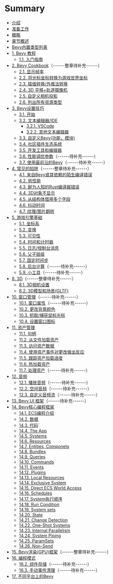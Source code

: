 # Summary

- [介绍](./介绍.md)
- [准备工作](./准备工作.md)
- [概略](./概略.md)
- [章节概述](./chapter_overview.md)
- [Bevy内置类型列表](./Bevy内置类型列表.md)
- [1. Bevy 教程](./bevy_tutorial.md)
    - [1.1. 入门指南](./guided_tutorial.md)
- [2. Bevy Cookbook](./bevy_cookbook.md)（------整章待补充------）
    - [2.1. 显示帧率](./show_frame_rate.md)
    - [2.2. 将光标坐标转换为游戏世界坐标](./convert_cursor_to_world_coordinates.)
    - [2.3. 插值转换/外推法转换](./transform_interpolation_and_extrapolation.md)
    - [2.4. 3D 平移+轨道摄像机](./3d_pan_and_orbit_camera.md)
    - [2.5. 自定义相机投影](./custom_camera_projection.md)
    - [2.6. 列出所有资源类型](./list_all_resource_types.md)
- [3. Bevy设置技巧](./bevy_setup_tips.md)
    - [3.1. 开始](./getting_started.md)
    - [3.2. 文本编辑器/IDE](./text_editor.md)
        - [3.2.1. VSCode](./vscode.md)
        - [3.2.2. 其他文本编辑器](./other_text_editors.md)
    - [3.3. 自定义Bevy(功能，模块)](./custom_bevy.md)
    - [3.4. 社区插件生态系统](./community_plugin_ecosystem.md)
    - [3.5. 开发工具和编辑器](./bevy_dev_tools_and_editors.md)
    - [3.6. 性能调优参数](./performance_tunables.md)（------待补充------）
    - [3.7. 使用最前沿的Bevy](./using_bleeding_edge_bevy.md)（------待补充------）
- [4. 常见的陷阱](./common_pitfalls.md)（------整章待补充------）
    - [4.1. 来自Bevy或其依赖的陌生编译错误](./strange_compile_errors_from_bevy_or_dependencies.md)
    - [4.2. 低性能](./low_performance.md)
    - [4.3. 鲜为人知的Rust编译器错误](./obscure_rust_compiler_errors.md)
    - [4.4. 3D对象不显示](./3d_object_not_displaying.md)
    - [4.5. 从结构体借用多个字段](./borrowing_multiple_fields_from_struct.md)
    - [4.6. 抖动时间](./jettering_time.md)
    - [4.7. 纹理/图片翻转](./textures_and_images_are_flipped.md)
- [5. 游戏引擎基础](./game_engine_fundamentals.md)
    - [5.1. 坐标系](./coordinate_systems.md)
    - [5.2. 变换](./transforms.md)
    - [5.3. 可见性](./visibility.md)
    - [5.4. 时间和计时器](./time_and_timers.md)
    - [5.5. 日志/控制台消息](./logging_and_console_messages.md)
    - [5.6. 父子层级](./parent_child_hierarchy.md)
    - [5.7. 固定时间步](./fixed_time_step.md)
    - [5.8. 后台计算](./background_computation.md)（------待补充------）
    - [5.9. 小工具](./gizmos.md)（------待补充------）
- [8. 3D](./3d.md)（------整章待补充------）
    - [8.1. 3D相机设置](./3d_camera_setup.md)
    - [8.2. 3D模型和场景(GLTF)](./3d_models_and_scenes.md)
- [10. 窗口管理](./windows_management.md)（------待补充------）
    - [10.1. 窗口属性](./window_properties.md)（------待补充------）
    - [10.2. 更改背景颜色](./change_the_background_color.md)
    - [10.3. 抓取/捕获鼠标光标](./grab_or_capture_mouse_cursor.md)
    - [10.4. 设置窗口图标](./set_window_icon.md)
- [11. 资产管理](./asset_management.md)
    - [11.1. 句柄](./handles.md)
    - [11.2. 从文件加载资产](./load_assets_from_files.md)
    - [11.3. 访问资产数据](./access_asset_data.md)
    - [11.4. 使用资产事件对更改做出反应](./react_to_change_with_asset_events.md)
    - [11.5. 跟踪资产加载进度](./track_asset_loading_progress.md)
    - [11.6. 热加载资产](./hot_loading_assets.md)
    - [11.7. 处理资产](./processing_assets.md)（------待补充------）
- [12. 音频](./audio.md)
    - [12.1. 播放音频](./playing_sounds.md)（------待补充------）
    - [12.2. 空间音频](./spatial_audio.md)（------待补充------）
    - [12.3. 自定义音频流](./custom_audio_streams.md)（------待补充------）
- [13. Bevy UI 框架](./bevy_ui_frameworkd.md)（------待补充------）
- [14. Bevy核心编程框架](./Bevy核心编程框架.md)
    - [14.1. ECS编程介绍](./ECS编程介绍.md)
    - [14.2. 数据](./数据.md)
    - [14.3. 代码](./代码.md)`
    - [14.4. The App](./the_app.md)
    - [14.5. Systems](./systems.md)
    - [14.6. Resources](./resources.md)
    - [14.7. Entities, Componets](./entities_and_components.md)
    - [14.8. Bundles](./bundles.md)
    - [14.9. Queries](./queries.md)
    - [14.10. Commands](./commands.md)
    - [14.11. Events](./events.md)
    - [14.12. Plugins](./plugins.md)
    - [14.13. Local Resources](./local_resources.md)
    - [14.14. Exclusive System](./exclusive_system.md)
    - [14.15. Direct ECS World Access](./direct_ecs_world_access.md)
    - [14.16. Schedules](./schedules.md)
    - [14.17. System执行顺序](./system_order_of_excution.md)
    - [14.18. Run Condition](./run_condition.md)
    - [14.19. System sets](./system_sets.md)
    - [14.20. State](./state.md)
    - [14.21. Change Detection](./change_detection.md)
    - [14.22. One-Shot Systems](./one-shot_systems.md)
    - [14.23. Internal Parallelism](./internal_parallelism.md)
    - [14.24. System Piping](./system_piping.md)
    - [14.25. ParamSets](./param_sets.md)
    - [14.26. Non-Send](./non_send.md)
- [15. Bevy渲染(GPU)框架](./bevy_render_gpu_framework.md)（------整章待补充------）
- [16. 编程模式](./programming_patterns.md)
    - [16.2. 组件存储](./component_storage.md)（------待补充------）
    - [16.3. 手动事件清理](./manual_event_clearing.md)（------待补充------）
- [17. 不同平台上的Bevy](./bevy_on_different_platforms.md)